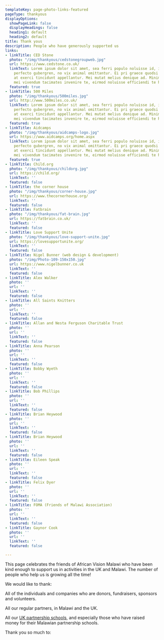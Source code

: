 ```yaml
---
templateKey: page-photo-links-featured
pageType: thankyous
displayOptions:
  showPageLink: false
  displayHeadings: false
  heading1: default
  heading2: default
title: Thank yous
description: People who have generously supported us
links:
- linkTitle: CED Stone
  photo: "/img/thankyous/cedstonegroupweb.jpg"
  url: https://www.cedstone.co.uk/
  linkText: Lorem ipsum dolor sit amet, sea ferri populo noluisse id, in mea nostrum
    perfecto gubergren, no vix animal omittantur. Ei pri graece quodsi placerat, est
    at exerci tincidunt appellantur. Mei mutat melius denique ad. Minim error ea has,
    mei vivendum tacimates invenire te, eirmod noluisse efficiendi te his.
  featured: true
- linkTitle: 500 Miles
  photo: "/img/thankyous/500miles.jpg"
  url: http://www.500miles.co.uk/
  linkText: Lorem ipsum dolor sit amet, sea ferri populo noluisse id, in mea nostrum
    perfecto gubergren, no vix animal omittantur. Ei pri graece quodsi placerat, est
    at exerci tincidunt appellantur. Mei mutat melius denique ad. Minim error ea has,
    mei vivendum tacimates invenire te, eirmod noluisse efficiendi te his.
  featured: true
- linkTitle: Aidcamps
  photo: "/img/thankyous/aidcamps-logo.jpg"
  url: https://www.aidcamps.org/home.aspx
  linkText: Lorem ipsum dolor sit amet, sea ferri populo noluisse id, in mea nostrum
    perfecto gubergren, no vix animal omittantur. Ei pri graece quodsi placerat, est
    at exerci tincidunt appellantur. Mei mutat melius denique ad. Minim error ea has,
    mei vivendum tacimates invenire te, eirmod noluisse efficiendi te his.
  featured: true
- linkTitle: Child.org
  photo: "/img/thankyous/childorg.jpg"
  url: https://child.org/
  linkText: ''
  featured: false
- linkTitle: the corner house
  photo: "/img/thankyous/corner-house.jpg"
  url: https://www.thecornerhouse.org/
  linkText: ''
  featured: false
- linkTitle: Fatbrain
  photo: "/img/thankyous/fat-brain.jpg"
  url: https://fatbrain.co.uk/
  linkText: ''
  featured: false
- linkTitle: Love Support Unite
  photo: "/img/thankyous/love-support-unite.jpg"
  url: https://lovesupportunite.org/
  linkText: ''
  featured: false
- linkTitle: Nigel Bunner (web design & development)
  photo: "/img/Photo-109-150x150.jpg"
  url: https://www.nigelbunner.co.uk
  linkText: ''
  featured: false
- linkTitle: Alex Walker
  photo: ''
  url: ''
  linkText: ''
  featured: false
- linkTitle: All Saints Knitters
  photo: ''
  url: ''
  linkText: ''
  featured: false
- linkTitle: Allan and Nesta Ferguson Charitable Trust
  photo: ''
  url: ''
  linkText: ''
  featured: false
- linkTitle: Anna Pearson
  photo: ''
  url: ''
  linkText: ''
  featured: false
- linkTitle: Bobby Wyeth
  photo: ''
  url: ''
  linkText: ''
  featured: false
- linkTitle: Bob Phillips
  photo: ''
  url: ''
  linkText: ''
  featured: false
- linkTitle: Brian Heywood
  photo: ''
  url: ''
  linkText: ''
  featured: false
- linkTitle: Brian Heywood
  photo: ''
  url: ''
  linkText: ''
  featured: false
- linkTitle: Eileen Speak
  photo: ''
  url: ''
  linkText: ''
  featured: false
- linkTitle: Felix Dyer
  photo: ''
  url: ''
  linkText: ''
  featured: false
- linkTitle: FOMA (Friends of Malawi Association)
  photo: ''
  url: ''
  linkText: ''
  featured: false
- linkTitle: Gaynor Cook
  photo: ''
  url: ''
  linkText: ''
  featured: false

---
```

This page celebrates the friends of African Vision Malawi who have been kind enough to support us in activities in the UK and Malawi. The number of people who help us is growing all the time!

We would like to thank:

All of the individuals and companies who are donors, fundraisers, sponsors and volunteers.

All our regular partners, in Malawi and the UK.

All our [UK partnership schools](https://www.africanvision.org.uk/projects/school-partnerships/#schools), and especially those who have raised money for their Malawian partnership schools.

Thank you so much to: